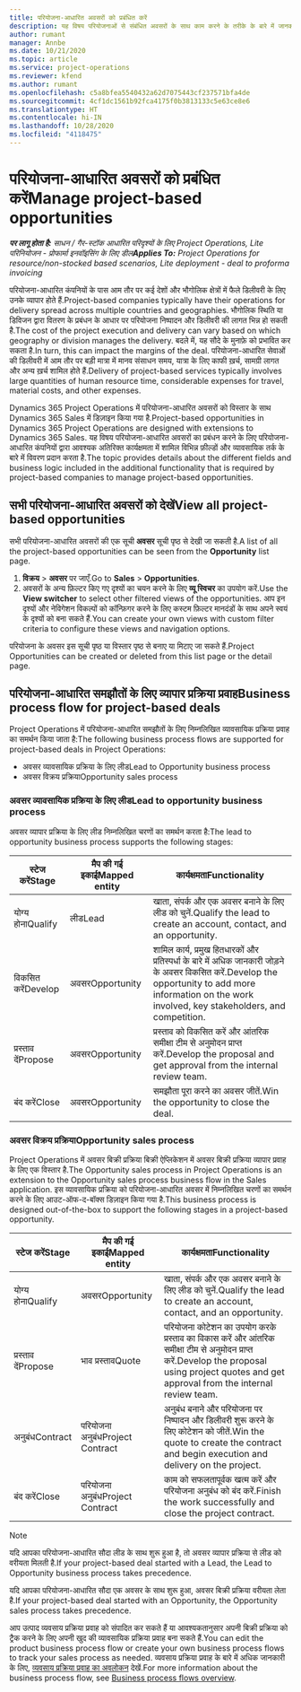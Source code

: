 ```yaml
---
title: परियोजना-आधारित अवसरों को प्रबंधित करें
description: यह विषय परियोजनाओं से संबंधित अवसरों के साथ काम करने के तरीके के बारे में जानकारी प्रदान करता है.
author: rumant
manager: Annbe
ms.date: 10/21/2020
ms.topic: article
ms.service: project-operations
ms.reviewer: kfend
ms.author: rumant
ms.openlocfilehash: c5a8bfea5540432a62d7075443cf237571bfa4de
ms.sourcegitcommit: 4cf1dc1561b92fca4175f0b3813133c5e63ce8e6
ms.translationtype: HT
ms.contentlocale: hi-IN
ms.lasthandoff: 10/28/2020
ms.locfileid: "4118475"
---
```

# <a name="manage-project-based-opportunities"></a><span data-ttu-id="1bc4f-103">परियोजना-आधारित अवसरों को प्रबंधित करें</span><span class="sxs-lookup"><span data-stu-id="1bc4f-103">Manage project-based opportunities</span></span>

<span data-ttu-id="1bc4f-104">_**पर लागू होता है:** साधन / गैर-स्टॉक आधारित परिदृश्यों के लिए Project Operations, Lite परिनियोजन - प्रोफार्मा इनवॉइसिंग के लिए डील_</span><span class="sxs-lookup"><span data-stu-id="1bc4f-104">_**Applies To:** Project Operations for resource/non-stocked based scenarios, Lite deployment - deal to proforma invoicing_</span></span>

<span data-ttu-id="1bc4f-105">परियोजना-आधारित कंपनियों के पास आम तौर पर कई देशों और भौगोलिक क्षेत्रों में फैले डिलीवरी के लिए उनके व्यापार होते हैं.</span><span class="sxs-lookup"><span data-stu-id="1bc4f-105">Project-based companies typically have their operations for delivery spread across multiple countries and geographies.</span></span> <span data-ttu-id="1bc4f-106">भौगोलिक स्थिति या डिविजन द्वारा वितरण के प्रबंधन के आधार पर परियोजना निष्पादन और डिलीवरी की लागत भिन्न हो सकती है.</span><span class="sxs-lookup"><span data-stu-id="1bc4f-106">The cost of the project execution and delivery can vary  based on which geography or division manages the delivery.</span></span> <span data-ttu-id="1bc4f-107">बदले में, यह सौदे के मुनाफ़े को प्रभावित कर सकता है.</span><span class="sxs-lookup"><span data-stu-id="1bc4f-107">In turn, this can impact the margins of the deal.</span></span> <span data-ttu-id="1bc4f-108">परियोजना-आधारित सेवाओं की डिलीवरी में आम तौर पर बड़ी मात्रा में मानव संसाधन समय, यात्रा के लिए काफी ख़र्च, सामग्री लागत और अन्य ख़र्च शामिल होते हैं.</span><span class="sxs-lookup"><span data-stu-id="1bc4f-108">Delivery of project-based services typically involves large quantities of human resource time, considerable expenses for travel, material costs, and other expenses.</span></span>

<span data-ttu-id="1bc4f-109">Dynamics 365 Project Operations में परियोजना-आधारित अवसरों को विस्तार के साथ Dynamics 365 Sales में डिज़ाइन किया गया है.</span><span class="sxs-lookup"><span data-stu-id="1bc4f-109">Project-based opportunities in Dynamics 365 Project Operations are designed with extensions to Dynamics 365 Sales.</span></span> <span data-ttu-id="1bc4f-110">यह विषय परियोजना-आधारित अवसरों का प्रबंधन करने के लिए परियोजना-आधारित कंपनियों द्वारा आवश्यक अतिरिक्त कार्यक्षमता में शामिल विभिन्न फ़ील्डों और व्यावसायिक तर्क के बारे में विवरण प्रदान करता है.</span><span class="sxs-lookup"><span data-stu-id="1bc4f-110">The topic provides details about the different fields and business logic included in the additional functionality that is required by project-based companies to manage project-based opportunities.</span></span>

## <a name="view-all-project-based-opportunities"></a><span data-ttu-id="1bc4f-111">सभी परियोजना-आधारित अवसरों को देखें</span><span class="sxs-lookup"><span data-stu-id="1bc4f-111">View all project-based opportunities</span></span>

<span data-ttu-id="1bc4f-112">सभी परियोजना-आधारित अवसरों की एक सूची **अवसर** सूची पृष्ठ से देखी जा सकती है.</span><span class="sxs-lookup"><span data-stu-id="1bc4f-112">A list of all the project-based opportunities can be seen from the **Opportunity** list page.</span></span> 

1. <span data-ttu-id="1bc4f-113">**विक्रय** > **अवसर** पर जाएँ.</span><span class="sxs-lookup"><span data-stu-id="1bc4f-113">Go to **Sales** > **Opportunities**.</span></span>
2. <span data-ttu-id="1bc4f-114">अवसरों के अन्य फ़िल्टर किए गए दृश्यों का चयन करने के लिए **व्यू स्विचर** का उपयोग करें.</span><span class="sxs-lookup"><span data-stu-id="1bc4f-114">Use the **View switcher** to select other filtered views of the opportunities.</span></span> <span data-ttu-id="1bc4f-115">आप इन दृश्यों और नेविगेशन विकल्पों को कॉन्फ़िगर करने के लिए कस्टम फ़िल्टर मानदंडों के साथ अपने स्वयं के दृश्यों को बना सकते हैं.</span><span class="sxs-lookup"><span data-stu-id="1bc4f-115">You can create your own views with custom filter criteria to configure these views and navigation options.</span></span>

<span data-ttu-id="1bc4f-116">परियोजना के अवसर इस सूची पृष्ठ या विस्तार पृष्ठ से बनाए या मिटाए जा सकते हैं.</span><span class="sxs-lookup"><span data-stu-id="1bc4f-116">Project Opportunities can be created or deleted from this list page or the detail page.</span></span>

## <a name="business-process-flow-for-project-based-deals"></a><span data-ttu-id="1bc4f-117">परियोजना-आधारित समझौतों के लिए व्यापार प्रक्रिया प्रवाह</span><span class="sxs-lookup"><span data-stu-id="1bc4f-117">Business process flow for project-based deals</span></span>

<span data-ttu-id="1bc4f-118">Project Operations में परियोजना-आधारित समझौतों के लिए निम्नलिखित व्यावसायिक प्रक्रिया प्रवाह का समर्थन किया जाता है:</span><span class="sxs-lookup"><span data-stu-id="1bc4f-118">The following business process flows are supported for project-based deals in Project Operations:</span></span>

- <span data-ttu-id="1bc4f-119">अवसर व्यावसायिक प्रक्रिया के लिए लीड</span><span class="sxs-lookup"><span data-stu-id="1bc4f-119">Lead to Opportunity business process</span></span>
- <span data-ttu-id="1bc4f-120">अवसर विक्रय प्रक्रिया</span><span class="sxs-lookup"><span data-stu-id="1bc4f-120">Opportunity sales process</span></span>

### <a name="lead-to-opportunity-business-process"></a><span data-ttu-id="1bc4f-121">अवसर व्यावसायिक प्रक्रिया के लिए लीड</span><span class="sxs-lookup"><span data-stu-id="1bc4f-121">Lead to opportunity business process</span></span> 
<span data-ttu-id="1bc4f-122">अवसर व्यापार प्रक्रिया के लिए लीड निम्नलिखित चरणों का समर्थन करता है:</span><span class="sxs-lookup"><span data-stu-id="1bc4f-122">The lead to opportunity business process supports the following stages:</span></span>

| <span data-ttu-id="1bc4f-123">स्टेज करें</span><span class="sxs-lookup"><span data-stu-id="1bc4f-123">Stage</span></span> | <span data-ttu-id="1bc4f-124">मैप की गई इकाई</span><span class="sxs-lookup"><span data-stu-id="1bc4f-124">Mapped entity</span></span> | <span data-ttu-id="1bc4f-125">कार्यक्षमता</span><span class="sxs-lookup"><span data-stu-id="1bc4f-125">Functionality</span></span> |
| --- | --- | --- |
| <span data-ttu-id="1bc4f-126">योग्य होना</span><span class="sxs-lookup"><span data-stu-id="1bc4f-126">Qualify</span></span> | <span data-ttu-id="1bc4f-127">लीड</span><span class="sxs-lookup"><span data-stu-id="1bc4f-127">Lead</span></span> | <span data-ttu-id="1bc4f-128">खाता, संपर्क और एक अवसर बनाने के लिए लीड को चुनें.</span><span class="sxs-lookup"><span data-stu-id="1bc4f-128">Qualify the lead to create an account, contact, and an opportunity.</span></span> |
| <span data-ttu-id="1bc4f-129">विकसित करें</span><span class="sxs-lookup"><span data-stu-id="1bc4f-129">Develop</span></span> | <span data-ttu-id="1bc4f-130">अवसर</span><span class="sxs-lookup"><span data-stu-id="1bc4f-130">Opportunity</span></span> | <span data-ttu-id="1bc4f-131">शामिल कार्य, प्रमुख हितधारकों और प्रतिस्पर्धा के बारे में अधिक जानकारी जोड़ने के अवसर विकसित करें.</span><span class="sxs-lookup"><span data-stu-id="1bc4f-131">Develop the opportunity to add more information on the work involved, key stakeholders, and competition.</span></span> |
| <span data-ttu-id="1bc4f-132">प्रस्ताव दें</span><span class="sxs-lookup"><span data-stu-id="1bc4f-132">Propose</span></span> | <span data-ttu-id="1bc4f-133">अवसर</span><span class="sxs-lookup"><span data-stu-id="1bc4f-133">Opportunity</span></span> | <span data-ttu-id="1bc4f-134">प्रस्ताव को विकसित करें और आंतरिक समीक्षा टीम से अनुमोदन प्राप्त करें.</span><span class="sxs-lookup"><span data-stu-id="1bc4f-134">Develop the proposal and get approval from the internal review team.</span></span> |
| <span data-ttu-id="1bc4f-135">बंद करें</span><span class="sxs-lookup"><span data-stu-id="1bc4f-135">Close</span></span> | <span data-ttu-id="1bc4f-136">अवसर</span><span class="sxs-lookup"><span data-stu-id="1bc4f-136">Opportunity</span></span> | <span data-ttu-id="1bc4f-137">समझौता पूरा करने का अवसर जीतें.</span><span class="sxs-lookup"><span data-stu-id="1bc4f-137">Win the opportunity to close the deal.</span></span> |

### <a name="opportunity-sales-process"></a><span data-ttu-id="1bc4f-138">अवसर विक्रय प्रक्रिया</span><span class="sxs-lookup"><span data-stu-id="1bc4f-138">Opportunity sales process</span></span>
<span data-ttu-id="1bc4f-139">Project Operations में अवसर बिक्री प्रक्रिया बिक्री ऐप्लिकेशन में अवसर बिक्री प्रक्रिया व्यापार प्रवाह के लिए एक विस्तार है.</span><span class="sxs-lookup"><span data-stu-id="1bc4f-139">The Opportunity sales process in Project Operations is an extension to the Opportunity sales process business flow in the Sales application.</span></span> <span data-ttu-id="1bc4f-140">इस व्यावसायिक प्रक्रिया को परियोजना-आधारित अवसर में निम्नलिखित चरणों का समर्थन करने के लिए आउट-ऑफ-द-बॉक्स डिज़ाइन किया गया है.</span><span class="sxs-lookup"><span data-stu-id="1bc4f-140">This business process is designed out-of-the-box to support the following stages in a project-based opportunity.</span></span>

| <span data-ttu-id="1bc4f-141">स्टेज करें</span><span class="sxs-lookup"><span data-stu-id="1bc4f-141">Stage</span></span> | <span data-ttu-id="1bc4f-142">मैप की गई इकाई</span><span class="sxs-lookup"><span data-stu-id="1bc4f-142">Mapped entity</span></span> | <span data-ttu-id="1bc4f-143">कार्यक्षमता</span><span class="sxs-lookup"><span data-stu-id="1bc4f-143">Functionality</span></span> |
| --- | --- | --- |
| <span data-ttu-id="1bc4f-144">योग्य होना</span><span class="sxs-lookup"><span data-stu-id="1bc4f-144">Qualify</span></span> | <span data-ttu-id="1bc4f-145">अवसर</span><span class="sxs-lookup"><span data-stu-id="1bc4f-145">Opportunity</span></span> | <span data-ttu-id="1bc4f-146">खाता, संपर्क और एक अवसर बनाने के लिए लीड को चुनें.</span><span class="sxs-lookup"><span data-stu-id="1bc4f-146">Qualify the lead to create an account, contact, and an opportunity.</span></span> |
| <span data-ttu-id="1bc4f-147">प्रस्ताव दें</span><span class="sxs-lookup"><span data-stu-id="1bc4f-147">Propose</span></span> | <span data-ttu-id="1bc4f-148">भाव प्रस्ताव</span><span class="sxs-lookup"><span data-stu-id="1bc4f-148">Quote</span></span> | <span data-ttu-id="1bc4f-149">परियोजना कोटेशन का उपयोग करके प्रस्ताव का विकास करें और आंतरिक समीक्षा टीम से अनुमोदन प्राप्त करें.</span><span class="sxs-lookup"><span data-stu-id="1bc4f-149">Develop the proposal using project quotes and get approval from the internal review team.</span></span> |
| <span data-ttu-id="1bc4f-150">अनुबंध</span><span class="sxs-lookup"><span data-stu-id="1bc4f-150">Contract</span></span> | <span data-ttu-id="1bc4f-151">परियोजना अनुबंध</span><span class="sxs-lookup"><span data-stu-id="1bc4f-151">Project Contract</span></span> | <span data-ttu-id="1bc4f-152">अनुबंध बनाने और परियोजना पर निष्पादन और डिलीवरी शुरू करने के लिए कोटेशन को जीतें.</span><span class="sxs-lookup"><span data-stu-id="1bc4f-152">Win the quote to create the contract and begin execution and delivery on the project.</span></span> |
| <span data-ttu-id="1bc4f-153">बंद करें</span><span class="sxs-lookup"><span data-stu-id="1bc4f-153">Close</span></span> | <span data-ttu-id="1bc4f-154">परियोजना अनुबंध</span><span class="sxs-lookup"><span data-stu-id="1bc4f-154">Project Contract</span></span> | <span data-ttu-id="1bc4f-155">काम को सफलतापूर्वक खत्म करें और परियोजना अनुबंध को बंद करें.</span><span class="sxs-lookup"><span data-stu-id="1bc4f-155">Finish the work successfully and close the project contract.</span></span> |

> [!NOTE]
> <span data-ttu-id="1bc4f-156">यदि आपका परियोजना-आधारित सौदा लीड के साथ शुरू हुआ है, तो अवसर व्यापार प्रक्रिया से लीड को वरीयता मिलती है.</span><span class="sxs-lookup"><span data-stu-id="1bc4f-156">If your project-based deal started with a Lead, the Lead to Opportunity business process takes precedence.</span></span>
>
> <span data-ttu-id="1bc4f-157">यदि आपका परियोजना-आधारित सौदा एक अवसर के साथ शुरू हुआ, अवसर बिक्री प्रक्रिया वरीयता लेता है.</span><span class="sxs-lookup"><span data-stu-id="1bc4f-157">If your project-based deal started with an Opportunity, the Opportunity sales process takes precedence.</span></span>

<span data-ttu-id="1bc4f-158">आप उत्पाद व्यवसाय प्रक्रिया प्रवाह को संपादित कर सकते हैं या आवश्यकतानुसार अपनी बिक्री प्रक्रिया को ट्रैक करने के लिए अपनी खुद की व्यावसायिक प्रक्रिया प्रवाह बना सकते हैं.</span><span class="sxs-lookup"><span data-stu-id="1bc4f-158">You can edit the product business process flow or create your own business process flows to track your sales process as needed.</span></span> <span data-ttu-id="1bc4f-159">व्यवसाय प्रक्रिया प्रवाह के बारे में अधिक जानकारी के लिए, [व्यवसाय प्रक्रिया प्रवाह का अवलोकन](https://docs.microsoft.com/dynamics365/customerengagement/on-premises/customize/business-process-flows-overview) देखें.</span><span class="sxs-lookup"><span data-stu-id="1bc4f-159">For more information about the business process flow, see [Business process flows overview](https://docs.microsoft.com/dynamics365/customerengagement/on-premises/customize/business-process-flows-overview).</span></span>
